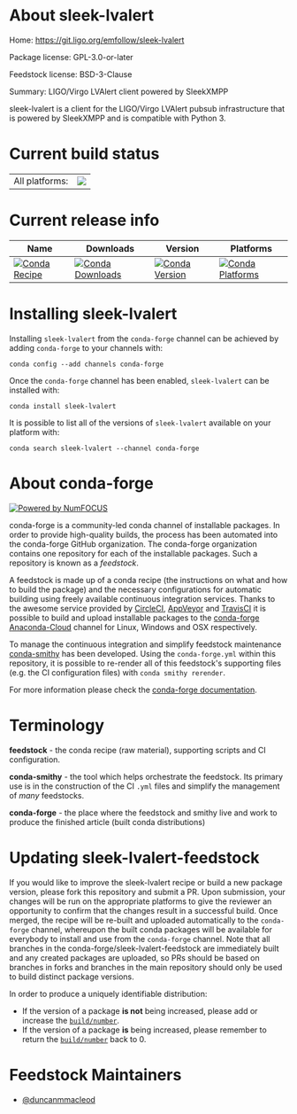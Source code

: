 About sleek-lvalert
===================

Home: https://git.ligo.org/emfollow/sleek-lvalert

Package license: GPL-3.0-or-later

Feedstock license: BSD-3-Clause

Summary: LIGO/Virgo LVAlert client powered by SleekXMPP

sleek-lvalert is a client for the LIGO/Virgo LVAlert pubsub
infrastructure that is powered by SleekXMPP and is compatible
with Python 3.


Current build status
====================


<table><tr><td>All platforms:</td>
    <td>
      <a href="https://dev.azure.com/conda-forge/feedstock-builds/_build/latest?definitionId=6128&branchName=master">
        <img src="https://dev.azure.com/conda-forge/feedstock-builds/_apis/build/status/sleek-lvalert-feedstock?branchName=master">
      </a>
    </td>
  </tr>
</table>

Current release info
====================

| Name | Downloads | Version | Platforms |
| --- | --- | --- | --- |
| [![Conda Recipe](https://img.shields.io/badge/recipe-sleek--lvalert-green.svg)](https://anaconda.org/conda-forge/sleek-lvalert) | [![Conda Downloads](https://img.shields.io/conda/dn/conda-forge/sleek-lvalert.svg)](https://anaconda.org/conda-forge/sleek-lvalert) | [![Conda Version](https://img.shields.io/conda/vn/conda-forge/sleek-lvalert.svg)](https://anaconda.org/conda-forge/sleek-lvalert) | [![Conda Platforms](https://img.shields.io/conda/pn/conda-forge/sleek-lvalert.svg)](https://anaconda.org/conda-forge/sleek-lvalert) |

Installing sleek-lvalert
========================

Installing `sleek-lvalert` from the `conda-forge` channel can be achieved by adding `conda-forge` to your channels with:

```
conda config --add channels conda-forge
```

Once the `conda-forge` channel has been enabled, `sleek-lvalert` can be installed with:

```
conda install sleek-lvalert
```

It is possible to list all of the versions of `sleek-lvalert` available on your platform with:

```
conda search sleek-lvalert --channel conda-forge
```


About conda-forge
=================

[![Powered by NumFOCUS](https://img.shields.io/badge/powered%20by-NumFOCUS-orange.svg?style=flat&colorA=E1523D&colorB=007D8A)](http://numfocus.org)

conda-forge is a community-led conda channel of installable packages.
In order to provide high-quality builds, the process has been automated into the
conda-forge GitHub organization. The conda-forge organization contains one repository
for each of the installable packages. Such a repository is known as a *feedstock*.

A feedstock is made up of a conda recipe (the instructions on what and how to build
the package) and the necessary configurations for automatic building using freely
available continuous integration services. Thanks to the awesome service provided by
[CircleCI](https://circleci.com/), [AppVeyor](https://www.appveyor.com/)
and [TravisCI](https://travis-ci.com/) it is possible to build and upload installable
packages to the [conda-forge](https://anaconda.org/conda-forge)
[Anaconda-Cloud](https://anaconda.org/) channel for Linux, Windows and OSX respectively.

To manage the continuous integration and simplify feedstock maintenance
[conda-smithy](https://github.com/conda-forge/conda-smithy) has been developed.
Using the ``conda-forge.yml`` within this repository, it is possible to re-render all of
this feedstock's supporting files (e.g. the CI configuration files) with ``conda smithy rerender``.

For more information please check the [conda-forge documentation](https://conda-forge.org/docs/).

Terminology
===========

**feedstock** - the conda recipe (raw material), supporting scripts and CI configuration.

**conda-smithy** - the tool which helps orchestrate the feedstock.
                   Its primary use is in the construction of the CI ``.yml`` files
                   and simplify the management of *many* feedstocks.

**conda-forge** - the place where the feedstock and smithy live and work to
                  produce the finished article (built conda distributions)


Updating sleek-lvalert-feedstock
================================

If you would like to improve the sleek-lvalert recipe or build a new
package version, please fork this repository and submit a PR. Upon submission,
your changes will be run on the appropriate platforms to give the reviewer an
opportunity to confirm that the changes result in a successful build. Once
merged, the recipe will be re-built and uploaded automatically to the
`conda-forge` channel, whereupon the built conda packages will be available for
everybody to install and use from the `conda-forge` channel.
Note that all branches in the conda-forge/sleek-lvalert-feedstock are
immediately built and any created packages are uploaded, so PRs should be based
on branches in forks and branches in the main repository should only be used to
build distinct package versions.

In order to produce a uniquely identifiable distribution:
 * If the version of a package **is not** being increased, please add or increase
   the [``build/number``](https://conda.io/docs/user-guide/tasks/build-packages/define-metadata.html#build-number-and-string).
 * If the version of a package **is** being increased, please remember to return
   the [``build/number``](https://conda.io/docs/user-guide/tasks/build-packages/define-metadata.html#build-number-and-string)
   back to 0.

Feedstock Maintainers
=====================

* [@duncanmmacleod](https://github.com/duncanmmacleod/)

